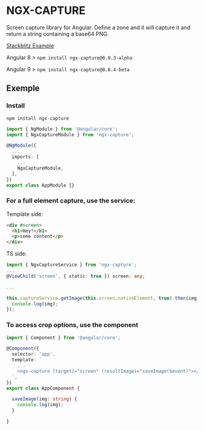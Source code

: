 # NGX-CAPTURE

Screen capture library for Angular.
Define a zone and it will capture it and return a string containing a base64 PNG.

[Stackblitz Example](https://stackblitz.com/edit/ngx-capture-example)

Angular 8 > `npm install ngx-capture@0.0.3-alpha`

Angular 9 > `npm install ngx-capture@0.0.4-beta`

## Exemple 

### Install
```
npm install ngx-capture
```


```ts
import { NgModule } from '@angular/core';
import { NgxCaptureModule } from 'ngx-capture';

@NgModule({
  ...
  imports: [
    ...
    NgxCaptureModule,
  ],
})
export class AppModule {}
```

### For a full element capture, use the service:

Template side:
```html
<div #screen>
  <h1>Hey!</h1>
  <p>some content</p>
</div>
```

TS side:
```ts
import { NgxCaptureService } from 'ngx-capture';
...
@ViewChild('screen', { static: true }) screen: any;

... 

this.captureService.getImage(this.screen.nativeElement, true).then(img => {
  console.log(img);
});
```
### To access crop options, use the component

```ts
import { Component } from '@angular/core';

@Component({
  selector: 'app',
  template: `
    ...
    <ngx-capture [target]="screen" (resultImage)="saveImage($event)"></ngx-capture>
  `,
})
export class AppComponent {

  saveImage(img: string) {
    console.log(img);
  }

}
```

